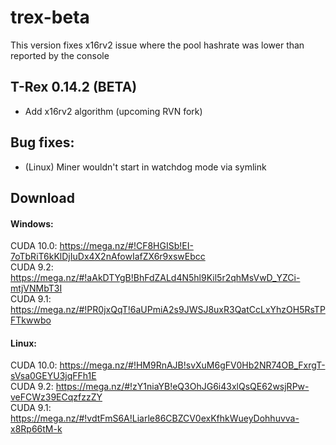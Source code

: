 # trex-beta

This version fixes x16rv2 issue where the pool hashrate was lower than reported by the console

## T-Rex 0.14.2 (BETA)

* Add x16rv2 algorithm (upcoming RVN fork)

## Bug fixes:
* (Linux) Miner wouldn't start in watchdog mode via symlink

## Download

#### Windows:
CUDA 10.0: https://mega.nz/#!CF8HGISb!EI-7oTbRiT6kKlDjIuDx4X2nAfowIafZX6r9xswEbcc<br />
CUDA 9.2: https://mega.nz/#!aAkDTYgB!BhFdZALd4N5hl9Kil5r2qhMsVwD_YZCi-mtjVNMbT3I<br />
CUDA 9.1: https://mega.nz/#!PR0jxQqT!6aUPmiA2s9JWSJ8uxR3QatCcLxYhzOH5RsTPFTkwwbo<br />

#### Linux:
CUDA 10.0: https://mega.nz/#!HM9RnAJB!svXuM6gFV0Hb2NR74OB_FxrgT-sVsa0GEYU3jqFFh1E<br />
CUDA 9.2: https://mega.nz/#!zY1niaYB!eQ3OhJG6i43xlQsQE62wsjRPw-veFCWz39ECqzfzzZY<br />
CUDA 9.1: https://mega.nz/#!vdtFmS6A!Liarle86CBZCV0exKfhkWueyDohhuvva-x8Rp66tM-k<br />
